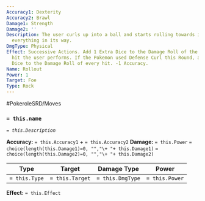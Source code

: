 ```yaml
---
Accuracy1: Dexterity
Accuracy2: Brawl
Damage1: Strength
Damage2: ''
Description: The user curls up into a ball and starts rolling towards its foe, trampling
  everything in its way.
DmgType: Physical
Effect: Successive Actions. Add 1 Extra Dice to the Damage Roll of the last Rollout
  hit the user performs. If the Pokemon used Defense Curl this Round, add 1 Extra
  Dice to the Damage Roll of every hit. -1 Accuracy.
Name: Rollout
Power: 1
Target: Foe
Type: Rock
---
```


#PokeroleSRD/Moves

### `= this.name` 
*`= this.Description`*

**Accuracy:** `= this.Accuracy1` + `= this.Accuracy2`
**Damage:** `= this.Power` `= choice(length(this.Damage1)=0, "","\+ "+ this.Damage1)` `= choice(length(this.Damage2)=0, "","\+ "+ this.Damage2)`

| Type          | Target          | Damage Type          | Power          |
| ------------- | --------------- | ---------------- | -------------- |
| `= this.Type` | `= this.Target` | `= this.DmgType` | `= this.Power` | 

**Effect:** `= this.Effect`